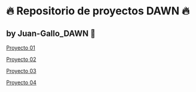 # :fire: Repositorio de proyectos DAWN :fire: 
## by Juan-Gallo_DAWN :robot:



[Proyecto 01](proyecto%2001)


[Proyecto 02](proyecto%2002) 


[Proyecto 03](proyecto%2003) 


[Proyecto 04](proyecto%2004) 
